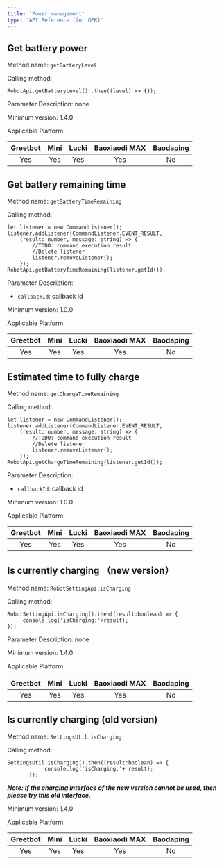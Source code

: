 ```yaml
---
title: 'Power management'
type: 'API Reference (for OPK)'
---
```


## Get battery power
Method name: `getBatteryLevel`

Calling method:

```
RobotApi.getBatteryLevel() .then((level) => {});
```

Parameter Description: none

Minimum version: 1.4.0

Applicable Platform:

<div class="fixed-table bordered-table">

|Greetbot|Mini|Lucki|Baoxiaodi MAX|Baodaping|
|:-:|:-:|:-:|:-:|:-:|
|Yes|Yes|Yes|Yes|No|

</div>

## Get battery remaining time
Method name: `getBatteryTimeRemaining`

Calling method:

```
let listener = new CommandListener();
listener.addListener(CommandListener.EVENT_RESULT,
    (result: number, message: string) => {
        //TODO: command execution result
        //Delete listener
        listener.removeListener();
    });
RobotApi.getBatteryTimeRemaining(listener.getId());
```

Parameter Description:

- `callbackId`: callback id

Minimum version: 1.0.0

Applicable Platform:

<div class="fixed-table bordered-table">

|Greetbot|Mini|Lucki|Baoxiaodi MAX|Baodaping|
|:-:|:-:|:-:|:-:|:-:|
|Yes|Yes|Yes|Yes|No|

</div>

## Estimated time to fully charge
Method name: `getChargeTimeRemaining`

Calling method:

```
let listener = new CommandListener();
listener.addListener(CommandListener.EVENT_RESULT,
    (result: number, message: string) => {
        //TODO: command execution result
        //Delete listener
        listener.removeListener();
    });
RobotApi.getChargeTimeRemaining(listener.getId());
```

Parameter Description:

- `callbackId`: callback id

Minimum version: 1.0.0

Applicable Platform:

<div class="fixed-table bordered-table">

|Greetbot|Mini|Lucki|Baoxiaodi MAX|Baodaping|
|:-:|:-:|:-:|:-:|:-:|
|Yes|Yes|Yes|Yes|No|

</div>

## Is currently charging （new version）
Method name: `RobotSettingApi.isCharging`

Calling method:

```
RobotSettingApi.isCharging().then((result:boolean) => {
     console.log('isCharging:'+result);
});
```

Parameter Description: none

Minimum version: 1.4.0

Applicable Platform:

<div class="fixed-table bordered-table">

|Greetbot|Mini|Lucki|Baoxiaodi MAX|Baodaping|
|:-:|:-:|:-:|:-:|:-:|
|Yes|Yes|Yes|Yes|No|

</div>


## Is currently charging (old version)
Method name: `SettingsUtil.isCharging`

Calling method:
```
SettingsUtil.isCharging().then((result:boolean) => {
            console.log('isCharging:'+ result);
       });
```

***Note: If the charging interface of the new version cannot be used, then please try this old interface.***

Minimum version: 1.4.0

Applicable Platform:

<div class="fixed-table bordered-table">

|Greetbot|Mini|Lucki|Baoxiaodi MAX|Baodaping|
|:-:|:-:|:-:|:-:|:-:|
|Yes|Yes|Yes|Yes|No|

</div>
